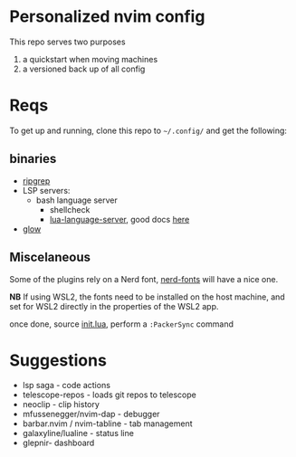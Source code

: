 # Personalized nvim config

This repo serves two purposes
1) a quickstart when moving machines
2) a versioned back up of all config 

# Reqs

To get up and running, clone this repo to `~/.config/` and get the following:

## binaries
- [ripgrep](https://github.com/BurntSushi/ripgrep)
- LSP servers:
  - bash language server
     - shellcheck
	- [lua-language-server](https://github.com/sumneko/lua-language-server), good docs [here](https://www.chrisatmachine.com/blog/category/neovim/28-neovim-lua-development)
- [glow](https://github.com/charmbracelet/glow#installation)

## Miscelaneous
Some of the plugins rely on a Nerd font, [nerd-fonts](https://github.com/ryanoasis/nerd-fonts) will have a nice one. 

**NB** If using WSL2, the fonts need to be installed on the host machine, and set for WSL2 directly in the properties of the WSL2 app.

once done, source [init.lua](./init.lua), perform a `:PackerSync` command 

# Suggestions
- lsp saga - code actions
- telescope-repos - loads git repos to telescope
- neoclip - clip history
- mfussenegger/nvim-dap - debugger
- barbar.nvim / nvim-tabline - tab management
- galaxyline/lualine - status line
- glepnir- dashboard
